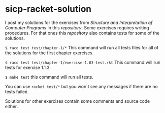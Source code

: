 # sicp-racket-solution

I post my solutions for the exercises from
*Structure and Interpretation of Computer Programs*
in this _repository_. Some exercises requires writing
procedures. For that ones this _repository_ also contains
tests for some of the solutions. 

`$ raco test test/chapter-1/*`
This command will run all tests files for all of the
solutions for the first chapter exercises.

`$ raco test test/chapter-1/exercise-1.03-test.rkt`
This command will run tests for exercise 1.1.3.

`$ make test` this command will run all tests.

You can use `racket test/*` but you won't see any messages
if there are no tests failed.

Solutions for other exercises contain some comments and
source code either.

